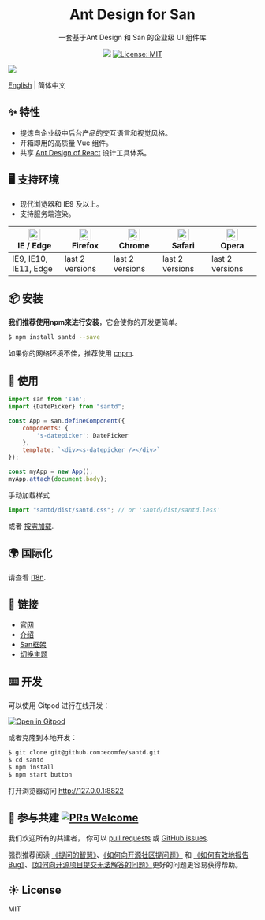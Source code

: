 <h1 align="center">Ant Design for San</h1>

<div align="center">
一套基于Ant Design 和 San 的企业级 UI 组件库

[![](https://flat.badgen.net/npm/v/santd?icon=npm)](https://www.npmjs.com/package/santd) [![License: MIT](https://img.shields.io/badge/License-MIT-yellow.svg)](https://opensource.org/licenses/MIT)
</div>

[![](https://cdn-images-1.medium.com/max/2000/1*NIlj0-TdLMbo_hzSBP8tmg.png)](http://ecomfe.github.io/santd)

[English](./README.md) | 简体中文

## ✨ 特性

- 提炼自企业级中后台产品的交互语言和视觉风格。
- 开箱即用的高质量 Vue 组件。
- 共享 [Ant Design of React](https://ant.design/docs/spec/introduce) 设计工具体系。

## 🖥 支持环境

- 现代浏览器和 IE9 及以上。
- 支持服务端渲染。

| [<img src="https://raw.githubusercontent.com/alrra/browser-logos/master/src/edge/edge_48x48.png" alt="IE / Edge" width="24px" height="24px" />](http://godban.github.io/browsers-support-badges/)</br>IE / Edge | [<img src="https://raw.githubusercontent.com/alrra/browser-logos/master/src/firefox/firefox_48x48.png" alt="Firefox" width="24px" height="24px" />](http://godban.github.io/browsers-support-badges/)</br>Firefox | [<img src="https://raw.githubusercontent.com/alrra/browser-logos/master/src/chrome/chrome_48x48.png" alt="Chrome" width="24px" height="24px" />](http://godban.github.io/browsers-support-badges/)</br>Chrome | [<img src="https://raw.githubusercontent.com/alrra/browser-logos/master/src/safari/safari_48x48.png" alt="Safari" width="24px" height="24px" />](http://godban.github.io/browsers-support-badges/)</br>Safari | [<img src="https://raw.githubusercontent.com/alrra/browser-logos/master/src/opera/opera_48x48.png" alt="Opera" width="24px" height="24px" />](http://godban.github.io/browsers-support-badges/)</br>Opera |
| --------------------------------------------------------------------------------------------------------------------------------------------------------------------------------------------------------------- | ----------------------------------------------------------------------------------------------------------------------------------------------------------------------------------------------------------------- | ------------------------------------------------------------------------------------------------------------------------------------------------------------------------------------------------------------- | ------------------------------------------------------------------------------------------------------------------------------------------------------------------------------------------------------------- | --------------------------------------------------------------------------------------------------------------------------------------------------------------------------------------------------------- |
| IE9, IE10, IE11, Edge                                                                                                                                                                                           | last 2 versions                                                                                                                                                                                                   | last 2 versions                                                                                                                                                                                               | last 2 versions                                                                                                                                                                                               | last 2 versions                                                                                                                                                                                           |

## 📦 安装

**我们推荐使用npm来进行安装**，它会使你的开发更简单。

```bash
$ npm install santd --save
```

如果你的网络环境不佳，推荐使用 [cnpm](https://github.com/cnpm/cnpm).

## 🔨 使用

```jsx
import san from 'san';
import {DatePicker} from "santd";

const App = san.defineComponent({
    components: {
        's-datepicker': DatePicker
    },
    template: `<div><s-datepicker /></div>`
});

const myApp = new App();
myApp.attach(document.body);
```

手动加载样式

```jsx
import "santd/dist/santd.css"; // or 'santd/dist/santd.less'
```

或者 [按需加载](https://ecomfe.github.io/santd/#docs/quickstart).

## 🌍 国际化

请查看 [i18n](http://ecomfe.github.io/santd/#docs/i18n).

## 🔗 链接

- [官网](https://ecomfe.github.io/)
- [介绍](https://ecomfe.github.io/santd/#docs/introduce)
- [San框架](https://baidu.github.io/san/)
- [切换主题](http://ecomfe.github.io/santd/#/docs/theme)

## ⌨️ 开发

可以使用 Gitpod 进行在线开发：

[![Open in Gitpod](https://gitpod.io/button/open-in-gitpod.svg)](https://gitpod.io/#https://github.com/ecomfe/santd)

或者克隆到本地开发：

```bash
$ git clone git@github.com:ecomfe/santd.git
$ cd santd
$ npm install
$ npm start button
```

打开浏览器访问 http://127.0.0.1:8822

## 🤝 参与共建 [![PRs Welcome](https://img.shields.io/badge/PRs-welcome-brightgreen.svg?style=flat-square)](https://github.com/ecomfe/santd/pulls)

我们欢迎所有的共建者， 你可以 [pull requests](https://github.com/ecomfe/santd/pulls) 或 [GitHub issues](https://github.com/ecomfe/santd/issues).

强烈推荐阅读 [《提问的智慧》](http://www.catb.org/~esr/faqs/smart-questions.html)、[《如何向开源社区提问题》](https://github.com/seajs/seajs/issues/545) 和 [《如何有效地报告 Bug》](http://www.chiark.greenend.org.uk/~sgtatham/bugs.html)、[《如何向开源项目提交无法解答的问题》](https://zhuanlan.zhihu.com/p/25795393)更好的问题更容易获得帮助。

## ☀️ License

MIT
